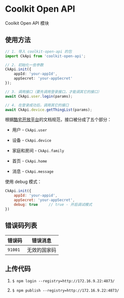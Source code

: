 # Coolkit Open API

Coolkit Open API 模块

## 使用方法

```ts
// 1. 导入 coolkit-open-api 的包
import CkApi from 'coolkit-open-api';

// 2. 初始化一些参数
CkApi.init({
    appId: 'your-appId',
    appSecret: 'your-appSecret'
});

// 3. 调用接口（要先调用登录接口，才能调其它的接口）
await CkApi.user.login(params);

// 4. 在登录成功后，调用其它的接口
await CkApi.device.getThingList(params);
```

根据[酷宅开放平台](https://coolkit-carl.gitee.io/apidocs/#/)的文档规范，接口被分成了五个部分：

* 用户 - `CkApi.user`

* 设备 - `CkApi.device`

* 家庭和房间 - `CkApi.family`

* 首页 - `CkApi.home`

* 消息 - `CkApi.message`

使用 debug 模式：

```js
CkApi.init({
    appId: 'your-appid',
    appSecret: 'your-appSecret',
    debug: true     // true - 开启调试模式
})
```

## 错误码列表

| 错误码 | 错误消息 |
| - | - |
| `91001` | 无效的国家码 |

## 上传代码

1. `$ npm login --registry=http://172.16.9.22:4873/`

2. `$ npm publish --registry=http://172.16.9.22:4873/`
